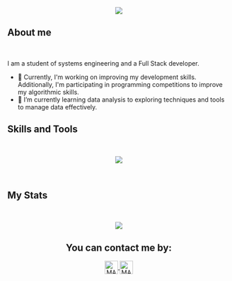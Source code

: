 <p align="center">
  <a href="https://github.com/CodeWhiteWeb/CodeWhiteWeb"><img src="https://readme-typing-svg.herokuapp.com?color=%2336BCF7&center=true&vCenter=true&lines=Hi,I'm+Sofia+Andrade"></a>
</p>

##  **About me**
<br>

I am a student of systems engineering and a Full Stack developer.

- 🔭 Currently, I'm working on improving my development skills. Additionally, I'm participating in programming competitions to improve my algorithmic skills.
- 🌱 I’m currently learning data analysis to exploring techniques and tools to manage data effectively.

## <b> Skills and Tools</b>
<br>

<p align="center">
  <a href="https://skillicons.dev">
    <img src="https://skillicons.dev/icons?i=java,py,js,html,css,react,nodejs,ts,bootstrap,mysql,git,github,vscode,idea&perline=7&theme=dark" />
  </a>
</p>
<br>

## My Stats
<br>
<!--
<p align="center">
   <img  align="center"  src="https://stats-seven-smoky.vercel.app/api/top-langs/?username=soandrade6&layout=compact&theme=tokyonight&text_color=C384FF&langs_count=20">
 </p>
-->
 <p align="center">
<img src="https://github-readme-streak-stats.herokuapp.com?user=soandrade6&theme=tokyonight_duo&hide_border=true"
</p>

<h2 align="center">You can contact me by:</h2>
<p align="center">  
  <a href="www.linkedin.com/in/sofia-andrade-palacio" target="_blank">
    <img align="center" src="https://img.shields.io/badge/linkedin-%231DA1F2.svg?style=for-the-badge&logo=linkedin&logoColor=white" alt="MARV" height="30">
  </a>
    <a href="https://www.instagram.com/s_andrade6/" target="_blank">
    <img align="center" src="https://img.shields.io/badge/instagram-%23E4405F.svg?style=for-the-badge&logo=Instagram&logoColor=white" alt="MARV" height="30">
  </a>
</p>

  


<!--
**soandrade6/soandrade6** is a ✨ _special_ ✨ repository because its `README.md` (this file) appears on your GitHub profile.

Here are some ideas to get you started:

- 🔭 I’m currently working on ...
- 🌱 I’m currently learning ...
- 👯 I’m looking to collaborate on ...
- 🤔 I’m looking for help with ...
- 💬 Ask me about ...
- 📫 How to reach me: ...
- 😄 Pronouns: ...
- ⚡ Fun fact: ...
-->
